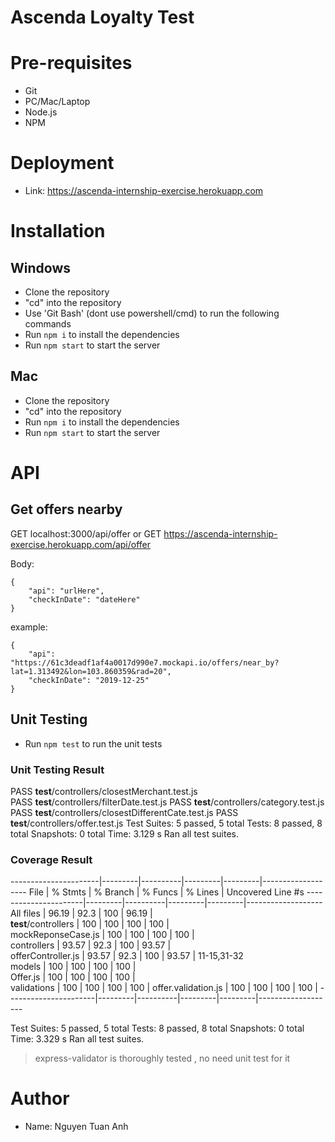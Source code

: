 # Ascenda Loyalty Test

# Pre-requisites
- Git
- PC/Mac/Laptop
- Node.js
- NPM
# Deployment
- Link: https://ascenda-internship-exercise.herokuapp.com
# Installation

## Windows
- Clone the repository
- "cd" into the repository
- Use 'Git Bash' (dont use powershell/cmd) to run the following commands
- Run `npm i` to install the dependencies
- Run `npm start` to start the server

## Mac
- Clone the repository
- "cd" into the repository
- Run `npm i` to install the dependencies
- Run `npm start` to start the server

# API
## Get offers nearby
GET localhost:3000/api/offer 
or
GET https://ascenda-internship-exercise.herokuapp.com/api/offer

Body:
```
{
    "api": "urlHere",
    "checkInDate": "dateHere"
}
```
example:
```
{
    "api": "https://61c3deadf1af4a0017d990e7.mockapi.io/offers/near_by?lat=1.313492&lon=103.860359&rad=20",
    "checkInDate": "2019-12-25"
}
```

## Unit Testing
- Run `npm test` to run the unit tests
### Unit Testing Result

 PASS  __test__/controllers/closestMerchant.test.js     
 PASS  __test__/controllers/filterDate.test.js
 PASS  __test__/controllers/category.test.js
 PASS  __test__/controllers/closestDifferentCate.test.js
 PASS  __test__/controllers/offer.test.js
Test Suites: 5 passed, 5 total
Tests:       8 passed, 8 total
Snapshots:   0 total
Time:        3.129 s
Ran all test suites.
### Coverage Result
----------------------|---------|----------|---------|---------|-------------------
File                  | % Stmts | % Branch | % Funcs | % Lines | Uncovered Line #s 
----------------------|---------|----------|---------|---------|-------------------
All files             |   96.19 |     92.3 |     100 |   96.19 |                   
 __test__/controllers |     100 |      100 |     100 |     100 |                   
  mockReponseCase.js  |     100 |      100 |     100 |     100 |                   
 controllers          |   93.57 |     92.3 |     100 |   93.57 |                   
  offerController.js  |   93.57 |     92.3 |     100 |   93.57 | 11-15,31-32       
 models               |     100 |      100 |     100 |     100 |                   
  Offer.js            |     100 |      100 |     100 |     100 |                   
 validations          |     100 |      100 |     100 |     100 | 
  offer.validation.js |     100 |      100 |     100 |     100 | 
----------------------|---------|----------|---------|---------|-------------------

Test Suites: 5 passed, 5 total
Tests:       8 passed, 8 total
Snapshots:   0 total
Time:        3.329 s
Ran all test suites.

> express-validator is thoroughly tested , no need unit test for it

# Author
- Name: Nguyen Tuan Anh
